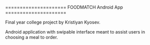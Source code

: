 
===================== FOODMATCH Android App  =====================

Final year college project by Kristiyan Kyosev.

Android application with swipable interface meant to assist users in choosing a meal to order.
